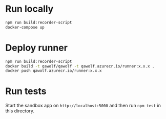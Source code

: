 # Run locally

```sh
npm run build:recorder-script
docker-compose up
```

# Deploy runner

```sh
npm run build:recorder-script
docker build -t qawolf/qawolf -t qawolf.azurecr.io/runner:x.x.x .
docker push qawolf.azurecr.io/runner:x.x.x
```

# Run tests

Start the sandbox app on `http://localhost:5000` and then run `npm test` in this directory.

